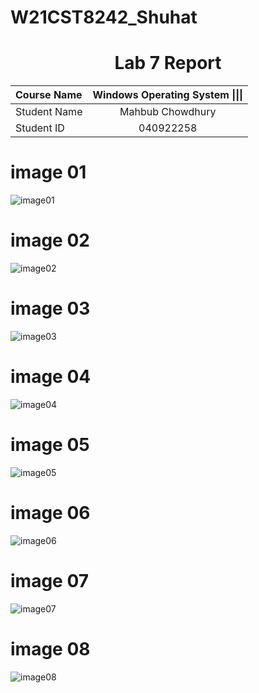 # W21CST8242_Shuhat

<center> <h1> Lab 7 Report</h1> </center>

| **Course Name**  | **Windows Operating System \|\|\|**| 
|:-------------| :-----------------------------:|
|Student Name  | Mahbub Chowdhury               |
|Student ID    | 040922258                      | 

# image 01

![image01](https://user-images.githubusercontent.com/59116892/111926096-7b586a80-8a79-11eb-8bbc-111de289abd8.PNG)

# image 02

![image02](https://user-images.githubusercontent.com/59116892/111926115-8f03d100-8a79-11eb-8474-b805a6347225.PNG)

# image 03

![image03](https://user-images.githubusercontent.com/59116892/111926120-95924880-8a79-11eb-9fa7-9076d63f1821.PNG)

# image 04

![image04](https://user-images.githubusercontent.com/59116892/111926126-9d51ed00-8a79-11eb-991c-bdd3eb06f7ed.PNG)


# image 05

![image05](https://user-images.githubusercontent.com/59116892/111926134-a2af3780-8a79-11eb-8344-2b197254ff04.PNG)

# image 06

![image06](https://user-images.githubusercontent.com/59116892/111926143-a93daf00-8a79-11eb-8714-62fcce625073.PNG)

# image 07

![image07](https://user-images.githubusercontent.com/59116892/111926152-b064bd00-8a79-11eb-87e2-f4306e5879a9.PNG)

# image 08

![image08](https://user-images.githubusercontent.com/59116892/111926160-b65a9e00-8a79-11eb-8a1c-7543a45458c8.PNG)
